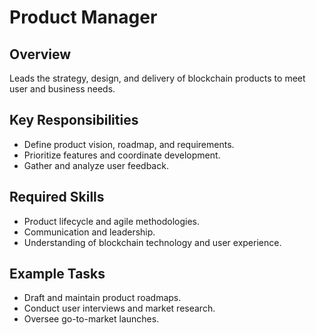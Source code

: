 # Product Manager

## Overview
Leads the strategy, design, and delivery of blockchain products to meet user and business needs.

## Key Responsibilities
- Define product vision, roadmap, and requirements.
- Prioritize features and coordinate development.
- Gather and analyze user feedback.

## Required Skills
- Product lifecycle and agile methodologies.
- Communication and leadership.
- Understanding of blockchain technology and user experience.

## Example Tasks
- Draft and maintain product roadmaps.
- Conduct user interviews and market research.
- Oversee go-to-market launches.